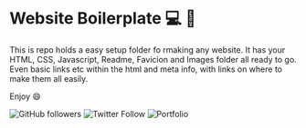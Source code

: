 ﻿# Website Boilerplate :computer: :triangular_ruler:

This is repo holds a easy setup folder fo rmaking any website. It has your HTML, CSS, Javascript, Readme, Favicion and Images folder all ready to go. Even basic links etc within the html and meta info, with links on where to make them all easily.

Enjoy :smile:

![GitHub followers](https://img.shields.io/github/followers/alexleybourne?style=flat&logo=github) ![Twitter Follow](https://img.shields.io/twitter/follow/AlexLeybourne?&style=flat&logo=twitter&logoColor=white) ![Portfolio](https://img.shields.io/badge/Portfolio-AlexLeybourne.com%20-blue?style=flat&logo=google-chrome&logoColor=white&link=http://alexleybourne.com)



